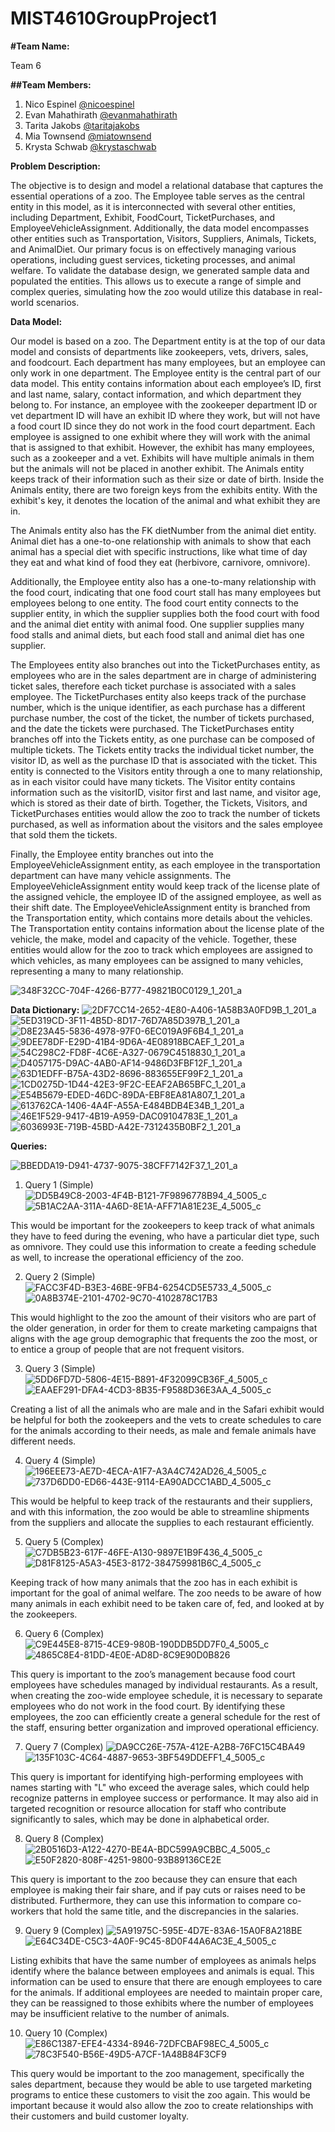 # MIST4610GroupProject1

**#Team Name:**

Team 6

**##Team Members:**
1. Nico Espinel [@nicoespinel](https://github.com/gne74937/MIST4610GroupProject1)
2. Evan Mahathirath [@evanmahathirath](https://github.com/emahathirath/MIST4610GroupProject1) 
3. Tarita Jakobs [@taritajakobs](https://github.com/TaritaJakobs/MIST4610GroupProject1Zoo)
4. Mia Townsend [@miatownsend](https://github.com/MiaGTownsend/MIST4610-GroupProject1-Zoo) 
5. Krysta Schwab [@krystaschwab](https://github.com/krystaschwab/MIST4610-GroupProject1)


**Problem Description:**

The objective is to design and model a relational database that captures the essential operations of a zoo. The Employee table serves as the central entity in this model, as it is interconnected with several other entities, including Department, Exhibit, FoodCourt, TicketPurchases, and EmployeeVehicleAssignment. Additionally, the data model encompasses other entities such as Transportation, Visitors, Suppliers, Animals, Tickets, and AnimalDiet. Our primary focus is on effectively managing various operations, including guest services, ticketing processes, and animal welfare. To validate the database design, we generated sample data and populated the entities. This allows us to execute a range of simple and complex queries, simulating how the zoo would utilize this database in real-world scenarios.



**Data Model:**

Our model is based on a zoo. The Department entity is at the top of our data model and consists of departments like zookeepers, vets, drivers, sales, and foodcourt. Each department has many employees, but an employee can only work in one department. 
The Employee entity is the central part of our data model. This entity contains information about each employee’s ID, first and last name, salary, contact information, and which department they belong to. For instance, an employee with the zookeeper department ID or vet department ID will have an exhibit ID where they work, but will not have a food court ID since they do not work in the food court department. Each employee is assigned to one exhibit where they will work with the animal that is assigned to that exhibit. However, the exhibit has many employees, such as a zookeeper and a vet. Exhibits will have multiple animals in them but the animals will not be placed in another exhibit. The Animals entity keeps track of their information such as their size or date of birth. Inside the Animals entity, there are two foreign keys from the exhibits entity. With the exhibit's key, it denotes the location of the animal and what exhibit they are in.

The Animals entity also has the FK dietNumber from the animal diet entity. Animal diet has a one-to-one relationship with animals to show that each animal has a special diet with specific instructions, like what time of day they eat and what kind of food they eat (herbivore, carnivore, omnivore).

Additionally, the Employee entity also has a one-to-many relationship with the food court, indicating that one food court stall has many employees but employees belong to one entity. The food court entity connects to the supplier entity, in which the supplier supplies both the food court with food and the animal diet entity with animal food. One supplier supplies many food stalls and animal diets, but each food stall and animal diet has one supplier.

The Employees entity also branches out into the TicketPurchases entity, as employees who are in the sales department are in charge of administering ticket sales, therefore each ticket purchase is associated with a sales employee. The TicketPurchases entity also keeps track of the purchase number, which is the unique identifier, as each purchase has a different purchase number, the cost of the ticket, the number of tickets purchased, and the date the tickets were purchased. The TicketPurchases entity branches off into the Tickets entity, as one purchase can be composed of multiple tickets. The Tickets entity tracks the individual ticket number, the visitor ID, as well as the purchase ID that is associated with the ticket. This entity is connected to the Visitors entity through a one to many relationship, as in each visitor could have many tickets. The Visitor entity contains information such as the visitorID, visitor first and last name, and visitor age, which is stored as their date of birth. Together, the Tickets, Visitors, and TicketPurchases entities would allow the zoo to track the number of tickets purchased, as well as information about the visitors and the sales employee that sold them the tickets. 

Finally, the Employee entity branches out into the EmployeeVehicleAssignment entity, as each employee in the transportation department can have many vehicle assignments. The EmployeeVehicleAssignment entity would keep track of the license plate of the assigned vehicle, the employee ID of the assigned employee, as well as their shift date. The EmployeeVehicleAssignment entity is branched from the Transportation entity, which contains more details about the vehicles. The Transportation entity contains information about the license plate of the vehicle, the make, model and capacity of the vehicle. Together, these entities would allow for the zoo to track which employees are assigned to which vehicles, as many employees can be assigned to many vehicles, representing a many to many relationship.


![348F32CC-704F-4266-B777-49821B0C0129_1_201_a](https://github.com/user-attachments/assets/93677c0c-2b18-4ffc-beab-95f91c1476c7)



**Data Dictionary:**
![2DF7CC14-2652-4E80-A406-1A58B3A0FD9B_1_201_a](https://github.com/user-attachments/assets/05dbb295-cc26-4802-8adc-98def991d325)
![5ED319CD-3F11-4B5D-8D17-76D7A85D397B_1_201_a](https://github.com/user-attachments/assets/abb1a76f-a901-4012-8587-01c7c695cc3f)
![D8E23A45-5836-4978-97F0-6EC019A9F6B4_1_201_a](https://github.com/user-attachments/assets/b9437e2e-e739-4e54-a392-ee8758d941b4)
![9DEE78DF-E29D-41B4-9D6A-4E08918BCAEF_1_201_a](https://github.com/user-attachments/assets/12cb4a5f-c8f9-4680-b81e-a45fc7d0eb4f)
![54C298C2-FD8F-4C6E-A327-0679C4518830_1_201_a](https://github.com/user-attachments/assets/5bced662-1ded-4745-941f-8e06d7342b98)
![D4057175-D9AC-4AB0-AF14-9486D3FBF12F_1_201_a](https://github.com/user-attachments/assets/8122226d-6725-44dc-a362-0cd4b74d2029)
![63D1EDFF-B75A-43D2-8696-883655EF99F2_1_201_a](https://github.com/user-attachments/assets/7f6a50d3-4224-4693-af86-8ab7a8c09c7c)
![1CD0275D-1D44-42E3-9F2C-EEAF2AB65BFC_1_201_a](https://github.com/user-attachments/assets/f7d90182-d82f-4444-a507-fd68287839df)
![E54B5679-EDED-46DC-89DA-EBF8EA81A807_1_201_a](https://github.com/user-attachments/assets/388e9cdc-1415-4f5b-8ed3-01c85864ce19)
![613762CA-1406-4A4F-A55A-E484BDB4E34B_1_201_a](https://github.com/user-attachments/assets/faa613c6-67b9-4455-a9d1-6f8a7ce8c97c)
![46E1F529-9417-4B19-A959-DAC09104783E_1_201_a](https://github.com/user-attachments/assets/697901fb-6565-4bbc-9d45-6b2993f90f73)
![6036993E-719B-45BD-A42E-7312435B0BF2_1_201_a](https://github.com/user-attachments/assets/fc40af98-b0f4-4955-902c-30bb13fcd8a5)



**Queries:**

![BBEDDA19-D941-4737-9075-38CFF7142F37_1_201_a](https://github.com/user-attachments/assets/e00f3b83-944e-4e63-906e-a07bc34692ea)




1. Query 1 (Simple)
![DD5B49C8-2003-4F4B-B121-7F9896778B94_4_5005_c](https://github.com/user-attachments/assets/255b2eff-44aa-4daf-a4f5-7da3925406ed)
![5B1AC2AA-311A-4A6D-8E1A-AFF71A81E23E_4_5005_c](https://github.com/user-attachments/assets/7784e0ee-82a7-4ede-9e0a-8eb019b30aa2)

This would be important for the zookeepers to keep track of what animals they have to feed during the evening, who have a particular diet type, such as omnivore. They could use this information to create a feeding schedule as well, to increase the operational efficiency of the zoo.

2. Query 2 (Simple)
![FACC3F4D-B3E3-46BE-9FB4-6254CD5E5733_4_5005_c](https://github.com/user-attachments/assets/cd775df9-cb79-4c80-9efa-e8c7d923ce98)
![0A8B374E-2101-4702-9C70-4102878C17B3](https://github.com/user-attachments/assets/a504cca3-94ff-4572-9774-ae864b73feb3)

This would highlight to the zoo the amount of their visitors who are part of the older generation, in order for them to create marketing campaigns that aligns with the age group demographic that frequents the zoo the most, or to entice a group of people that are not frequent visitors. 

3. Query 3 (Simple)
![5DD6FD7D-5806-4E15-B891-4F32099CB36F_4_5005_c](https://github.com/user-attachments/assets/6d5bd505-b3b8-4b66-9087-01988ebbafb9)
![EAAEF291-DFA4-4CD3-8B35-F9588D36E3AA_4_5005_c](https://github.com/user-attachments/assets/2f57e0c9-4337-484e-baf7-63565eb618f4)

Creating a list of all the animals who are male and in the Safari exhibit would be helpful for both the zookeepers and the vets to create schedules to care for the animals according to their needs, as male and female animals have different needs.

4. Query 4 (Simple)
![196EEE73-AE7D-4ECA-A1F7-A3A4C742AD26_4_5005_c](https://github.com/user-attachments/assets/3bfede05-ae8c-4c3e-9b04-34cd41716ce7)
![737D6DD0-ED66-443E-9114-EA90ADCC1ABD_4_5005_c](https://github.com/user-attachments/assets/bb9d5b81-44ad-4f80-9ae5-b6137adc8665)

This would be helpful to keep track of the restaurants and their suppliers, and with this information, the zoo would be able to streamline shipments from the suppliers and allocate the supplies to each restaurant efficiently. 

5. Query 5 (Complex)
![C7DB5B23-617F-46FE-A130-9897E1B9F436_4_5005_c](https://github.com/user-attachments/assets/91d23b32-8489-4407-a0ee-2991d095918a)
![D81F8125-A5A3-45E3-8172-384759981B6C_4_5005_c](https://github.com/user-attachments/assets/2542f7e1-588b-4b16-8482-972d49e768e7)

Keeping track of how many animals that the zoo has in each exhibit is important for the goal of animal welfare. The zoo needs to be aware of how many animals in each exhibit need to be taken care of, fed, and looked at by the zookeepers. 

6. Query 6 (Complex)
![C9E445E8-8715-4CE9-980B-190DDB5DD7F0_4_5005_c](https://github.com/user-attachments/assets/110b9abf-ba31-492d-8a83-4774a99c45d6)
![4865C8E4-81DD-4E0E-AD8D-8C9E90D0B826](https://github.com/user-attachments/assets/1326b976-3617-441c-bc4e-54415b835022)

This query is important to the zoo’s management because food court employees have schedules managed by individual restaurants. As a result, when creating the zoo-wide employee schedule, it is necessary to separate employees who do not work in the food court. By identifying these employees, the zoo can efficiently create a general schedule for the rest of the staff, ensuring better organization and improved operational efficiency.

7. Query 7 (Complex)
![DA9CC26E-757A-412E-A2B8-76FC15C4BA49](https://github.com/user-attachments/assets/fb3007f6-feb8-4c25-8036-8fd58fc7338c)
![135F103C-4C64-4887-9653-3BF549DDEFF1_4_5005_c](https://github.com/user-attachments/assets/e5a751de-1d69-45bf-8403-d84e7ea8eac9)

This query is important for identifying high-performing employees with names starting with "L" who exceed the average sales, which could help recognize patterns in employee success or performance. It may also aid in targeted recognition or resource allocation for staff who contribute significantly to sales, which may be done in alphabetical order.

8. Query 8 (Complex)
![2B0516D3-A122-4270-BE4A-BDC599A9CBBC_4_5005_c](https://github.com/user-attachments/assets/3b881eef-ec08-4013-9ae3-a2b51a2984e7)
![E50F2820-808F-4251-9800-93B89136CE2E](https://github.com/user-attachments/assets/ad611052-888a-42a3-883f-6afb00eabde1)

This query is important to the zoo because they can ensure that each employee is making their fair share, and if pay cuts or raises need to be distributed. Furthermore, they can use this information to compare co-workers that hold the same title, and the discrepancies in the salaries. 

9. Query 9 (Complex)
![5A91975C-595E-4D7E-83A6-15A0F8A218BE](https://github.com/user-attachments/assets/5679af34-e399-4024-9a0a-ab38ec349999)
![E64C34DE-C5C3-4A0F-9C45-8D0F44A6AC3E_4_5005_c](https://github.com/user-attachments/assets/6b0988a5-90d7-44cf-841a-d2c2874495e6)

Listing exhibits that have the same number of employees as animals helps identify where the balance between employees and animals is equal. This information can be used to ensure that there are enough employees to care for the animals. If additional employees are needed to maintain proper care, they can be reassigned to those exhibits where the number of employees may be insufficient relative to the number of animals.

10. Query 10 (Complex)
![E86C1387-EFE4-4334-8946-72DFCBAF98EC_4_5005_c](https://github.com/user-attachments/assets/f8a61c01-c461-45d9-bc54-72b78fb56187)
![78C3F540-B56E-49D5-A7CF-1A48B84F3CF9](https://github.com/user-attachments/assets/d901dfe0-4899-4adf-b569-a0b4d8878302)

This query would be important to the zoo management, specifically the sales department, because they would be able to use targeted marketing programs to entice these customers to visit the zoo again. This would be important because it would also allow the zoo to create relationships with their customers and build customer loyalty.





